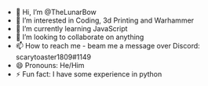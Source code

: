 - 👋 Hi, I’m @TheLunarBow
- 👀 I’m interested in Coding, 3d Printing and Warhammer
- 🌱 I’m currently learning JavaScript
- 💞️ I’m looking to collaborate on anything
- 📫 How to reach me - beam me a message over Discord: scarytoaster1809#1149
- 😄 Pronouns: He/Him
- ⚡ Fun fact: I have some experience in python

<!---
TheLunarBow/TheLunarBow is a ✨ special ✨ repository because its `README.md` (this file) appears on your GitHub profile.
You can click the Preview link to take a look at your changes.
--->
